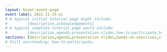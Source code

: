 ```yaml
---
layout: bsswt-event-page
event-label: 2021-11-15-sc
# A typical initial tutorial page might include:
#         [description,acknowledgements]
# A typical complete tutorial page would include: 
#         [description,agenda,presentation-slides,how-to-participate,hands-on-exercises,stay-in-touch,resources-from-presentations,requested-citation,acknowledgments]
sections: [description,agenda,presentation-slides,hands-on-exercises,stay-in-touch,resources-from-presentations,requested-citation,acknowledgments]
# Still outstanding: how-to-participate,
---
```

